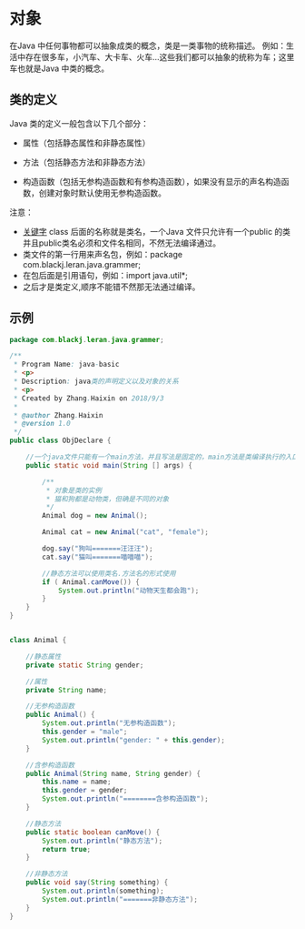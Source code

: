# 对象

在Java 中任何事物都可以抽象成类的概念，类是一类事物的统称描述。
例如：生活中存在很多车，小汽车、大卡车、火车...这些我们都可以抽象的统称为车；这里车也就是Java 中类的概念。

## 类的定义

Java 类的定义一般包含以下几个部分：

+ 属性（包括静态属性和非静态属性）

+ 方法（包括静态方法和非静态方法）

+ 构造函数（包括无参构造函数和有参构造函数），如果没有显示的声名构造函数，创建对象时默认使用无参构造函数。

注意：
+ [关键字](/grammer/keyword) class 后面的名称就是类名，一个Java 文件只允许有一个public 的类并且public类名必须和文件名相同，不然无法编译通过。
+ 类文件的第一行用来声名包，例如：package com.blackj.leran.java.grammer;
+ 在包后面是引用语句，例如：import java.util*;
+ 之后才是类定义,顺序不能错不然那无法通过编译。

## 示例
``` java
package com.blackj.leran.java.grammer;

/**
 * Program Name: java-basic
 * <p>
 * Description: java类的声明定义以及对象的关系
 * <p>
 * Created by Zhang.Haixin on 2018/9/3
 *
 * @author Zhang.Haixin
 * @version 1.0
 */
public class ObjDeclare {

    //一个java文件只能有一个main方法，并且写法是固定的，main方法是类编译执行的入口
    public static void main(String [] args) {

        /**
         * 对象是类的实例
         * 猫和狗都是动物类，但确是不同的对象
         */
        Animal dog = new Animal();

        Animal cat = new Animal("cat", "female");

        dog.say("狗叫=======汪汪汪");
        cat.say("猫叫=======喵喵喵");

        //静态方法可以使用类名.方法名的形式使用
        if ( Animal.canMove()) {
            System.out.println("动物天生都会跑");
        }
    }
}


class Animal {

    //静态属性
    private static String gender;

    //属性
    private String name;

    //无参构造函数
    public Animal() {
        System.out.println("无参构造函数");
        this.gender = "male";
        System.out.println("gender: " + this.gender);
    }

    //含参构造函数
    public Animal(String name, String gender) {
        this.name = name;
        this.gender = gender;
        System.out.println("========含参构造函数");
    }

    //静态方法
    public static boolean canMove() {
        System.out.println("静态方法");
        return true;
    }

    //非静态方法
    public void say(String something) {
        System.out.println(something);
        System.out.println("=======非静态方法");
    }
}
```